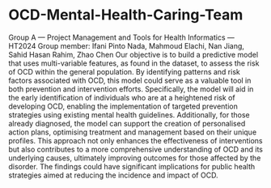 # OCD-Mental-Health-Caring-Team
Group A — Project Management and Tools for Health Informatics — HT2024 
Group member: Ifani Pinto Nada, Mahmoud Elachi, Nan Jiang, Sahid Hasan Rahim, Zhao Chen
Our objective is to build a predictive model that uses multi-variable features, as found in the dataset, to assess the risk of OCD within the general population. By identifying patterns and risk factors associated with OCD, this model could serve as a valuable tool in both prevention and intervention efforts. Specifically, the model will aid in the early identification of individuals who are at a heightened risk of developing OCD, enabling the implementation of targeted prevention strategies using existing mental health guidelines. Additionally, for those already diagnosed, the model can support the creation of personalised action plans, optimising treatment and management based on their unique profiles. This approach not only enhances the effectiveness of interventions but also contributes to a more comprehensive understanding of OCD and its underlying causes, ultimately improving outcomes for those affected by the disorder. The findings could have significant implications for public health strategies aimed at reducing the incidence and impact of OCD. 
